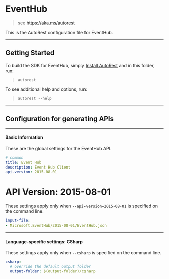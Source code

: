 # EventHub
    
> see https://aka.ms/autorest

This is the AutoRest configuration file for EventHub.



---
## Getting Started 
To build the SDK for EventHub, simply [Install AutoRest](https://aka.ms/autorest/install) and in this folder, run:

> `autorest`

To see additional help and options, run:

> `autorest --help`
---

## Configuration for generating APIs


---
#### Basic Information 
These are the global settings for the EventHub API.

``` yaml
# common 
title: Event Hub
description: Event Hub Client
api-version: 2015-08-01

```


# API Version: 2015-08-01

These settings apply only when `--api-version=2015-08-01` is specified on the command line.

``` yaml $(api-version) == '2015-08-01'
input-file:
- Microsoft.EventHub/2015-08-01/EventHub.json

```


---
#### Language-specific settings: CSharp

These settings apply only when `--csharp` is specified on the command line.

``` yaml $(csharp)
csharp:
  # override the default output folder
  output-folder: $(output-folder)/csharp
```

